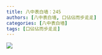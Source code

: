 ```yaml
---
title: 八中表白墙：245
authors: [八中表白墙, 口佔佔而步辵辵]
categories: [八中表白墙]
tags: [口佔佔而步辵辵]
---
```


![]( https://img.urlnode.com/file/251b223b625d1b9b9e300.jpg)